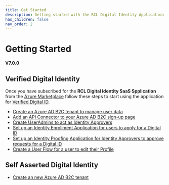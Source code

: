 ```yaml
---
title: Get Started
description: Getting started with the RCL Digital Identity Application.
has_children: false
nav_order: 2
---
```


# Getting Started
**V7.0.0**

## Verified Digital Identity

Once you have subscribed for the **RCL Digital Identity SaaS Spplication** from the [Azure Marketplace](https://azuremarketplace.microsoft.com/en-us/marketplace/apps/rayconsulting.009?tab=Overview) follow these steps to start using the application for [Verified Digital ID](./index.md#verified-digital-identity).

- [Create an Azure AD B2C tenant to manage user data](./aadb2c.md)
- [Add an API Connector to your Azure AD B2C sign-up page](./apiconnector.md)
- [Create UserAdmins to act as Identity Approvers](./useradmin.md)
- [Set up an Identity Enrollment Application for users to apply for a Digital ID](./enrollment.md)
- [Set up an Identity Proofing Application for Identity Approvers to approve requests for a Digital ID](./enrollment.md)
- [Create a User Flow for a user to edit their Profile](./profileedit.md)

## Self Asserted Digital Identity

- [Create an new Azure AD B2C tenant](./aadb2c.md)